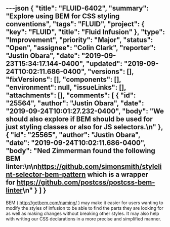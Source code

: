 ---json
{
  "title": "FLUID-6402",
  "summary": "Explore using BEM for CSS styling conventions",
  "tags": "FLUID",
  "project": {
    "key": "FLUID",
    "title": "Fluid Infusion"
  },
  "type": "Improvement",
  "priority": "Major",
  "status": "Open",
  "assignee": "Colin Clark",
  "reporter": "Justin Obara",
  "date": "2019-09-23T15:34:17.144-0400",
  "updated": "2019-09-24T10:02:11.686-0400",
  "versions": [],
  "fixVersions": [],
  "components": [],
  "environment": null,
  "issueLinks": [],
  "attachments": [],
  "comments": [
    {
      "id": "25564",
      "author": "Justin Obara",
      "date": "2019-09-24T10:01:27.232-0400",
      "body": "We should also explore if BEM should be used for just styling classes or also for JS selectors.\n"
    },
    {
      "id": "25565",
      "author": "Justin Obara",
      "date": "2019-09-24T10:02:11.686-0400",
      "body": "Ned Zimmerman found the following BEM linter:\n\n<https://github.com/simonsmith/stylelint-selector-bem-pattern> which is a wrapper for <https://github.com/postcss/postcss-bem-linter>\n"
    }
  ]
}
---
BEM ( <http://getbem.com/naming/> ) may make it easier for users wanting to modify the styles of infusion to be able to find the parts they are looking for as well as making changes without breaking other styles. It may also help with writing our CSS declarations in a more precise and simplified manner.

        